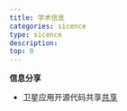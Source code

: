 ```yaml
---
title: 学术信息
categories: sicence
type: sicence
description: 
top: 0
---
```



**信息分享**
* 卫星应用开源代码共享[共享](https://www.esa.int/Enabling_Support/Space_Engineering_Technology/Radio_Frequency_Systems/Open_Source_Software_Resources_for_Space_Downstream_Applications)
